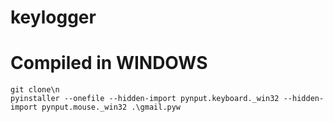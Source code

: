 # keylogger

# Compiled in WINDOWS

    git clone\n
    pyinstaller --onefile --hidden-import pynput.keyboard._win32 --hidden-import pynput.mouse._win32 .\gmail.pyw

